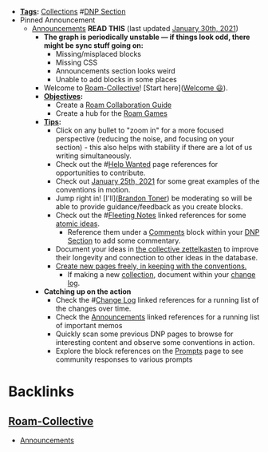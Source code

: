 - **[Tags](<Tags.md>):** [Collections](<Collections.md>) #[DNP Section](<DNP Section.md>)
- Pinned Announcement
    - [Announcements](<Announcements.md>) **READ THIS** (last updated [January 30th, 2021](<January 30th, 2021.md>))
        - **The graph is periodically unstable — if things look odd, there might be sync stuff going on:** 
            - Missing/misplaced blocks
            - Missing CSS
            - Announcements section looks weird
            - Unable to add blocks in some places
        - Welcome to [Roam-Collective](<Roam-Collective.md>)! [Start here]([Welcome 😃](<Welcome 😃.md>)). 
        - **[Objectives](<Objectives.md>):** 
            - Create a [Roam Collaboration Guide](<Roam Collaboration Guide.md>)
            - Create a hub for the [Roam Games](<Roam Games.md>)
        - **[Tips](<Tips.md>):** 
            - Click on any bullet to "zoom in" for a more focused perspective (reducing the noise, and focusing on your section) - this also helps with stability if there are a lot of us writing simultaneously.
            - Check out the #[Help Wanted](<Help Wanted.md>) page references for opportunities to contribute.
            - Check out [January 25th, 2021](<January 25th, 2021.md>) for some great examples of the conventions in motion.
            - Jump right in! [I'll]([Brandon Toner](<Brandon Toner.md>)) be moderating so will be able to provide guidance/feedback as you create blocks.
            - Check out the #[Fleeting Notes](<Fleeting Notes.md>) linked references for some [atomic ideas](<atomic ideas.md>).
                - Reference them under a [Comments](<Comments.md>) block within your [DNP Section](<DNP Section.md>) to add some commentary.
            - Document your ideas in [the collective zettelkasten]([zettelkasten](<zettelkasten.md>)) to improve their longevity and connection to other ideas in the database.
            - [Create new pages freely, in keeping with the conventions.](<Create new pages freely, in keeping with the conventions..md>) 
                - If making a new [collection]([collections](<collections.md>)), document within your [change log](<change log.md>).
        - **Catching up on the action**
            - Check the #[Change Log](<Change Log.md>) linked references for a running list of the changes over time.
            - Check the [Announcements](<Announcements.md>) linked references for a running list of important memos
            - Quickly scan some previous DNP pages to browse for interesting content and observe some conventions in action.
            - Explore the block references on the [Prompts](<Prompts.md>) page to see community responses to various prompts

# Backlinks
## [Roam-Collective](<Roam-Collective.md>)
- [Announcements](<Announcements.md>)

